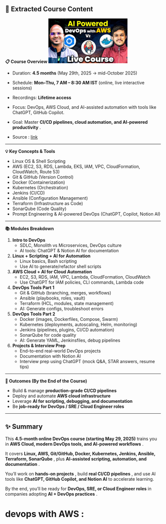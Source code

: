 ## 📌 Extracted Course Content

**📋 Course Overview**
![1755361323315](image/1_introduction_consulting_session/1755361323315.png)

* Duration: **4.5 months** (May 29th, 2025 → mid-October 2025)
* Schedule: **Mon–Thu, 7 AM – 8:30 AM IST** (online, live interactive sessions)
* Recordings: **Lifetime access**
* Focus: DevOps, AWS Cloud, and AI-assisted automation with tools like ChatGPT, GitHub Copilot.
* Goal: Master  **CI/CD pipelines, cloud automation, and AI-powered productivity** .

* Source :   [link](https://courses.telusko.com/learn/home/AI-Powered-DevOps-with-AWS-Live-Course)

---

**💡 Key Concepts & Tools**

* Linux OS & Shell Scripting
* AWS (EC2, S3, RDS, Lambda, EKS, IAM, VPC, CloudFormation, CloudWatch, Route 53)
* Git & GitHub (Version Control)
* Docker (Containerization)
* Kubernetes (Orchestration)
* Jenkins (CI/CD)
* Ansible (Configuration Management)
* Terraform (Infrastructure as Code)
* SonarQube (Code Quality)
* Prompt Engineering & AI-powered DevOps (ChatGPT, Copilot, Notion AI)

---

**📚 Modules Breakdown**

1. **Intro to DevOps**
   * SDLC, Monolith vs Microservices, DevOps culture
   * AI tools: ChatGPT & Notion AI for documentation
2. **Linux + Scripting + AI for Automation**
   * Linux basics, Bash scripting
   * Use AI to generate/refactor shell scripts
3. **AWS Cloud + AI for Cloud Automation**
   * EC2, S3, RDS, IAM, VPC, Lambda, CloudFormation, CloudWatch
   * Use ChatGPT for IAM policies, CLI commands, Lambda code
4. **DevOps Tools Part 1**
   * Git & GitHub (branching, merges, workflows)
   * Ansible (playbooks, roles, vault)
   * Terraform (HCL, modules, state management)
   * AI: Generate configs, troubleshoot errors
5. **DevOps Tools Part 2**
   * Docker (images, Dockerfiles, Compose, Swarm)
   * Kubernetes (deployments, autoscaling, Helm, monitoring)
   * Jenkins (pipelines, plugins, CI/CD automation)
   * SonarQube for code quality
   * AI: Generate YAML, Jenkinsfiles, debug pipelines
6. **Projects & Interview Prep**
   * End-to-end real-world DevOps projects
   * Documentation with Notion AI
   * Interview prep using ChatGPT (mock Q&A, STAR answers, resume tips)

---

**🎯 Outcomes (By the End of the Course)**

* Build & manage **production-grade CI/CD pipelines**
* Deploy and automate **AWS cloud infrastructure**
* Leverage **AI for scripting, debugging, and documentation**
* Be **job-ready for DevOps / SRE / Cloud Engineer roles**

---

## ✨ Summary

This **4.5-month online DevOps course (starting May 29, 2025)** trains you in  **AWS Cloud, modern DevOps tools, and AI-powered workflows** .

It covers  **Linux, AWS, Git/GitHub, Docker, Kubernetes, Jenkins, Ansible, Terraform, SonarQube** , plus  **AI-assisted scripting, automation, and documentation** .

You’ll work on  **hands-on projects** , build  **real CI/CD pipelines** , and use AI tools like **ChatGPT, GitHub Copilot, and Notion AI** to accelerate learning.

By the end, you’ll be ready for **DevOps, SRE, or Cloud Engineer roles** in companies adopting  **AI + DevOps practices** .


# devops with AWS : 





